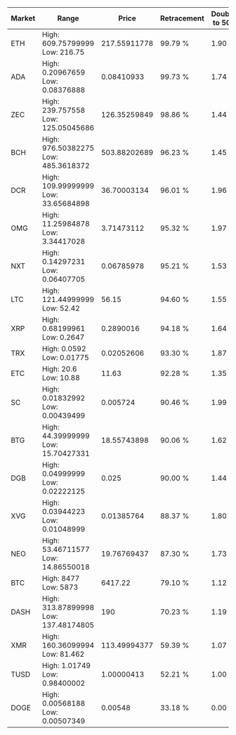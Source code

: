 | Market | Range | Price| Retracement | Doubles to 50% |
| --- | --- | --- | --- | --- |
| ETH | High: 609.75799999<br />Low: 216.75 | 217.55911778 | 99.79 % | 1.90 |
| ADA | High: 0.20967659<br />Low: 0.08376888 | 0.08410933 | 99.73 % | 1.74 |
| ZEC | High: 239.757558<br />Low: 125.05045686 | 126.35259849 | 98.86 % | 1.44 |
| BCH | High: 976.50382275<br />Low: 485.3618372 | 503.88202689 | 96.23 % | 1.45 |
| DCR | High: 109.99999999<br />Low: 33.65684898 | 36.70003134 | 96.01 % | 1.96 |
| OMG | High: 11.25984878<br />Low: 3.34417028 | 3.71473112 | 95.32 % | 1.97 |
| NXT | High: 0.14297231<br />Low: 0.06407705 | 0.06785978 | 95.21 % | 1.53 |
| LTC | High: 121.44999999<br />Low: 52.42 | 56.15 | 94.60 % | 1.55 |
| XRP | High: 0.68199961<br />Low: 0.2647 | 0.2890016 | 94.18 % | 1.64 |
| TRX | High: 0.0592<br />Low: 0.01775 | 0.02052606 | 93.30 % | 1.87 |
| ETC | High: 20.6<br />Low: 10.88 | 11.63 | 92.28 % | 1.35 |
| SC | High: 0.01832992<br />Low: 0.00439499 | 0.005724 | 90.46 % | 1.99 |
| BTG | High: 44.39999999<br />Low: 15.70427331 | 18.55743898 | 90.06 % | 1.62 |
| DGB | High: 0.04999999<br />Low: 0.02222125 | 0.025 | 90.00 % | 1.44 |
| XVG | High: 0.03944223<br />Low: 0.01048999 | 0.01385764 | 88.37 % | 1.80 |
| NEO | High: 53.46711577<br />Low: 14.86550018 | 19.76769437 | 87.30 % | 1.73 |
| BTC | High: 8477<br />Low: 5873 | 6417.22 | 79.10 % | 1.12 |
| DASH | High: 313.87899998<br />Low: 137.48174805 | 190 | 70.23 % | 1.19 |
| XMR | High: 160.36099994<br />Low: 81.462 | 113.49994377 | 59.39 % | 1.07 |
| TUSD | High: 1.01749<br />Low: 0.98400002 | 1.00000413 | 52.21 % | 1.00 |
| DOGE | High: 0.00568188<br />Low: 0.00507349 | 0.00548 | 33.18 % | 0.00 |
